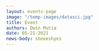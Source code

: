 ```yaml
---
layout: events-page
image: "/temp-images/datasci.jpg"
title: Event
authors: Dwin Mutia
date: 05-21-2021
news-body: sheeeshyes
---
```

